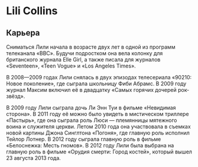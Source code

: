 # Lili Collins
## Карьера
Сниматься Лили начала в возрасте двух лет в одной из программ телеканала «BBC». Будучи подростком она вела колонку для британского журнала Elle Girl, а также писала для журналов «Seventeen», «Teen Vogue» и «Los Angeles Times».

В 2008—2009 годах Лили снялась в двух эпизодах телесериала «90210: Новое поколение», где сыграла школьницу Фиби Абрамс. В 2009 году журнал Максим включил её в двадцатку «Самых горячих дочерей рок-звёзд».

В 2009 году Лили сыграла дочь Ли Энн Туи в фильме «Невидимая сторона». В 2011 году её можно было увидеть в мистическом триллере «Пастырь», где она сыграла роль Люси — племянницы мятежного воина и служителя церкви. Летом 2010 года она участвовала в съемках новой картины Джона Синглтона «Погоня», где главную роль исполнил Тейлор Лотнер. В 2012 году сыграла главную роль в фильме «Белоснежка: Месть гномов». В 2012 году Лили была выбрана на главную роль в фильме «Орудия смерти: Город костей», который вышел 23 августа 2013 года.
